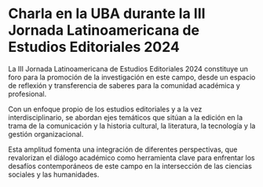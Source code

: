 # Charla en la UBA durante la III Jornada Latinoamericana de Estudios Editoriales 2024

La III Jornada Latinoamericana de Estudios Editoriales 2024 constituye un foro para la promoción de la investigación en este campo, desde un espacio de reflexión y transferencia de saberes para la comunidad académica y profesional.

Con un enfoque propio de los estudios editoriales y a la vez interdisciplinario, se abordan ejes temáticos que sitúan a la edición en la trama de la comunicación y la historia cultural, la literatura, la tecnología y la gestión organizacional.

Esta amplitud fomenta una integración de diferentes perspectivas, que revalorizan el diálogo académico como herramienta clave para enfrentar los desafíos contemporáneos de este campo en la intersección de las ciencias sociales y las humanidades.


